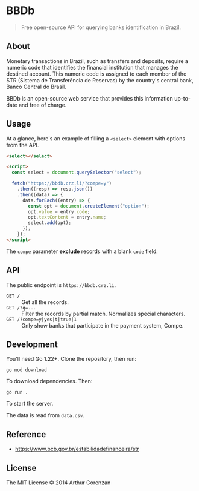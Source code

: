 # BBDb

> Free open-source API for querying banks identification in Brazil.

## About

Monetary transactions in Brazil, such as transfers and deposits, require a numeric code that identifies the financial institution that manages the destined account. This numeric code is assigned to each member of the STR (Sistema de Transferência de Reservas) by the country's central bank, Banco Central do Brasil.

BBDb is an open-source web service that provides this information up-to-date and free of charge.

## Usage

At a glance, here's an example of filling a `<select>` element with options from the API.

```html
<select></select>

<script>
  const select = document.querySelector("select");

  fetch("https://bbdb.crz.li/?compe=y")
    .then((resp) => resp.json())
    .then((data) => {
      data.forEach((entry) => {
        const opt = document.createElement("option");
        opt.value = entry.code;
        opt.textContent = entry.name;
        select.add(opt);
      });
    });
</script>
```

The `compe` parameter **exclude** records with a blank `code` field.

## API

The public endpoint is `https://bbdb.crz.li`.

<dl>
  <dt><code>GET /</code></dt>
  <dd>Get all the records.</dd>
  <dt><code>GET /?q=...</code></dt>
  <dd>Filter the records by partial match. Normalizes special characters.</dd>
  <dt><code>GET /?compe=y|yes|t|true|1</code></dt>
  <dd>Only show banks that participate in the payment system, Compe.</dd>
</dl>

## Development

You'll need Go 1.22+. Clone the repository, then run:

```shell
go mod download
```

To download dependencies. Then:

```shell
go run .
```

To start the server.

The data is read from `data.csv`.

## Reference

- https://www.bcb.gov.br/estabilidadefinanceira/str

## License

The MIT License © 2014 Arthur Corenzan
